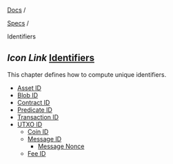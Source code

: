 [Docs](https://docs.fuel.network/) /

[Specs](https://docs.fuel.network/docs/specs/) /

Identifiers

## _Icon Link_ [Identifiers](https://docs.fuel.network/docs/specs/identifiers/\#identifiers)

This chapter defines how to compute unique identifiers.

- [Asset ID](https://docs.fuel.network/docs/specs/identifiers/asset/)
- [Blob ID](https://docs.fuel.network/docs/specs/identifiers/blob-id/)
- [Contract ID](https://docs.fuel.network/docs/specs/identifiers/contract-id/)
- [Predicate ID](https://docs.fuel.network/docs/specs/identifiers/predicate-id/)
- [Transaction ID](https://docs.fuel.network/docs/specs/identifiers/transaction-id/)
- [UTXO ID](https://docs.fuel.network/docs/specs/identifiers/utxo-id/)
  - [Coin ID](https://docs.fuel.network/docs/specs/identifiers/utxo-id/#coin-id)
  - [Message ID](https://docs.fuel.network/docs/specs/identifiers/utxo-id/#message-id)
    - [Message Nonce](https://docs.fuel.network/docs/specs/identifiers/utxo-id/#message-nonce)
  - [Fee ID](https://docs.fuel.network/docs/specs/identifiers/utxo-id/#fee-id)